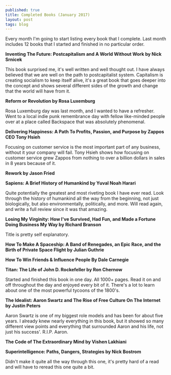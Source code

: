 ```yaml
---
published: true
title: Completed Books (January 2017)
layout: post
tags: blog
---
```

Every month I'm going to start listing every book that I complete. Last month includes 12 books that I started and finished in no particular order. 

**Inventing The Future: Postcapitalism and A World Without Work by Nick Srnicek**

This book surprised me, it's well written and well thought out. I have always believed that we are well on the path to postcapitalist system. Capitalism is creating socialism to keep itself alive, it's a great book that goes deeper into the concept and shows several different sides of the growth and change that the world will have from it. 

**Reform or Revolution by Rosa Luxemburg**

Rosa Luxemburg day was last month, and I wanted to have a refresher. Went to a local indie punk remembrance day with fellow like-minded people over at a place called Backspace that was absolutely phenomenal. 

**Delivering Happiness: A Path To Profits, Passion, and Purpose by Zappos CEO Tony Hsieh**

Focusing on customer service is the most important part of any business, without it your company will fail. Tony Hsieh shows how focusing on customer service grew Zappos from nothing to over a billion dollars in sales in 8 years because of it. 

**Rework by Jason Fried** 

**Sapiens: A Brief History of Humankind by Yuval Noah Harari**

Quite potentially the greatest and most riveting book I have ever read. Look through the history of humankind all the way from the beginning, not just biologically, but also environmentally, politically, and more. Will read again, and write a full review since it was that amazing. 

**Losing My Virginity: How I've Survived, Had Fun, and Made a Fortune Doing Business My Way by Richard Branson** 

Title is pretty self explanatory. 

**How To Make A Spaceship: A Band of Renegades, an Epic Race, and the Birth of Private Space Flight by Julian Guthrie** 

**How To Win Friends & Influence People By Dale Carnegie** 

**Titan: The Life of John D. Rockefeller by Ron Chernow** 

Started and finished this book in one day. All 1000+ pages. Read it on and off throughout the day and enjoyed every bit of it. There's a lot to learn about one of the most powerful tycoons of the 1800's. 

**The Idealist: Aaron Swartz and The Rise of Free Culture On The Internet by Justin Peters** 

Aaron Swartz is one of my biggest role models and has been for about five years. I already knew nearly everything in this book, but it showed so many different view points and everything that surrounded Aaron and his life, not just his success'. R.I.P. Aaron. 

**The Code of The Extraordinary Mind by Vishen Lakhiani**

**Superintelligence: Paths, Dangers, Strategies by Nick Bostrom**

Didn't make it quite all the way through this one, it's pretty hard of a read and will have to reread this one quite a bit.
